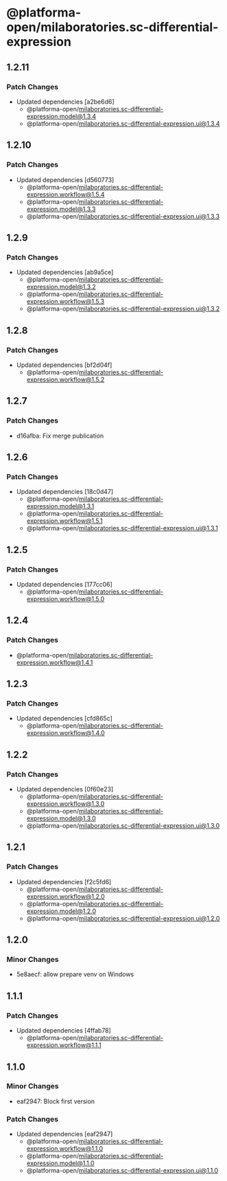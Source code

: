 # @platforma-open/milaboratories.sc-differential-expression

## 1.2.11

### Patch Changes

- Updated dependencies [a2be6d6]
  - @platforma-open/milaboratories.sc-differential-expression.model@1.3.4
  - @platforma-open/milaboratories.sc-differential-expression.ui@1.3.4

## 1.2.10

### Patch Changes

- Updated dependencies [d560773]
  - @platforma-open/milaboratories.sc-differential-expression.workflow@1.5.4
  - @platforma-open/milaboratories.sc-differential-expression.model@1.3.3
  - @platforma-open/milaboratories.sc-differential-expression.ui@1.3.3

## 1.2.9

### Patch Changes

- Updated dependencies [ab9a5ce]
  - @platforma-open/milaboratories.sc-differential-expression.model@1.3.2
  - @platforma-open/milaboratories.sc-differential-expression.workflow@1.5.3
  - @platforma-open/milaboratories.sc-differential-expression.ui@1.3.2

## 1.2.8

### Patch Changes

- Updated dependencies [bf2d04f]
  - @platforma-open/milaboratories.sc-differential-expression.workflow@1.5.2

## 1.2.7

### Patch Changes

- d16afba: Fix merge publication

## 1.2.6

### Patch Changes

- Updated dependencies [18c0d47]
  - @platforma-open/milaboratories.sc-differential-expression.model@1.3.1
  - @platforma-open/milaboratories.sc-differential-expression.workflow@1.5.1
  - @platforma-open/milaboratories.sc-differential-expression.ui@1.3.1

## 1.2.5

### Patch Changes

- Updated dependencies [177cc06]
  - @platforma-open/milaboratories.sc-differential-expression.workflow@1.5.0

## 1.2.4

### Patch Changes

- @platforma-open/milaboratories.sc-differential-expression.workflow@1.4.1

## 1.2.3

### Patch Changes

- Updated dependencies [cfd865c]
  - @platforma-open/milaboratories.sc-differential-expression.workflow@1.4.0

## 1.2.2

### Patch Changes

- Updated dependencies [0f60e23]
  - @platforma-open/milaboratories.sc-differential-expression.workflow@1.3.0
  - @platforma-open/milaboratories.sc-differential-expression.model@1.3.0
  - @platforma-open/milaboratories.sc-differential-expression.ui@1.3.0

## 1.2.1

### Patch Changes

- Updated dependencies [f2c5fd6]
  - @platforma-open/milaboratories.sc-differential-expression.workflow@1.2.0
  - @platforma-open/milaboratories.sc-differential-expression.model@1.2.0
  - @platforma-open/milaboratories.sc-differential-expression.ui@1.2.0

## 1.2.0

### Minor Changes

- 5e8aecf: allow prepare venv on Windows

## 1.1.1

### Patch Changes

- Updated dependencies [4ffab78]
  - @platforma-open/milaboratories.sc-differential-expression.workflow@1.1.1

## 1.1.0

### Minor Changes

- eaf2947: Block first version

### Patch Changes

- Updated dependencies [eaf2947]
  - @platforma-open/milaboratories.sc-differential-expression.workflow@1.1.0
  - @platforma-open/milaboratories.sc-differential-expression.model@1.1.0
  - @platforma-open/milaboratories.sc-differential-expression.ui@1.1.0
